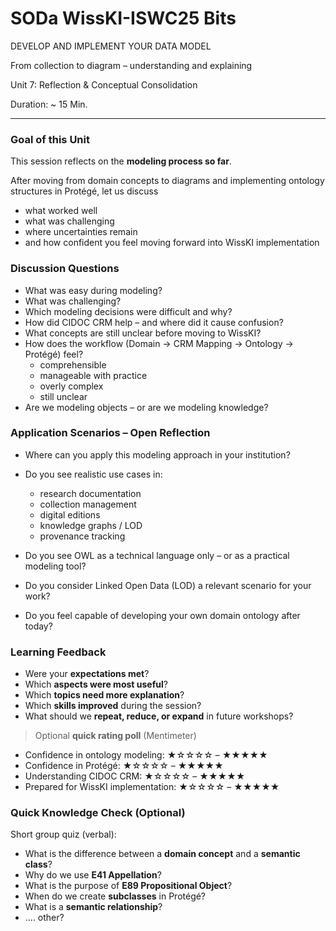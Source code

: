 <!--
*titel:
*author:in/urheber:in: 
orcid: 
email: SODa@sammlungen.io
*lizenz: cc by
lizenzlink: https://creativecommons.org/
*persistenter OER link: 
language: 
version:  v1
beschreibung: 
format: SODa WissKI How-to-Tutorial
modultitel: 
modul: Unit 1
einheitstitel: Welcome and warm-up 
eiheit: Einheit 1
lernziel: 

baustein:
zielgruppe: https://zenodo.org/records/15574575
gestaltungsprinzip: 
keywords: ???
erstellungsdatum: 

technische metadaten:
medientyp: text
dateiformat: .md
dauer: 
größe:
software: Web

icon: https://github.com/chastik/Beratung_Dateityp_Bild/refs/heads/main/resources/SODa-Logo_full.svg

link: https://raw.githubusercontent.com/chastik/WissKI/refs/heads/main/soda.css

-->

# SODa WissKI-ISWC25 Bits

DEVELOP AND IMPLEMENT YOUR DATA MODEL  

From collection to diagram – understanding and explaining  

Unit 7: Reflection & Conceptual Consolidation  

Duration: ~ 15 Min.

---

### Goal of this Unit

This session reflects on the **modeling process so far**.

After moving from domain concepts to diagrams and implementing ontology structures in Protégé, let us discuss

* what worked well
* what was challenging
* where uncertainties remain
* and how confident you feel moving forward into WissKI implementation

### Discussion Questions

* What was easy during modeling?
* What was challenging?
* Which modeling decisions were difficult and why?
* How did CIDOC CRM help – and where did it cause confusion?
* What concepts are still unclear before moving to WissKI?
* How does the workflow (Domain → CRM Mapping → Ontology → Protégé) feel?
  - comprehensible
  - manageable with practice
  - overly complex
  - still unclear
* Are we modeling objects – or are we modeling knowledge?

### Application Scenarios – Open Reflection

* Where can you apply this modeling approach in your institution?
* Do you see realistic use cases in:
  
  * research documentation
  * collection management
  * digital editions
  * knowledge graphs / LOD
  * provenance tracking
* Do you see OWL as a technical language only – or as a practical modeling tool?
* Do you consider Linked Open Data (LOD) a relevant scenario for your work?
* Do you feel capable of developing your own domain ontology after today?

### Learning Feedback

* Were your **expectations met**?
* Which **aspects were most useful**?
* Which **topics need more explanation**?
* Which **skills improved** during the session?
* What should we **repeat, reduce, or expand** in future workshops?

> Optional **quick rating poll** (Mentimeter)
* Confidence in ontology modeling: ★☆☆☆☆ – ★★★★★  
* Confidence in Protégé: ★☆☆☆☆ – ★★★★★  
* Understanding CIDOC CRM: ★☆☆☆☆ – ★★★★★  
* Prepared for WissKI implementation: ★☆☆☆☆ – ★★★★★

### Quick Knowledge Check (Optional)

Short group quiz (verbal):
* What is the difference between a **domain concept** and a **semantic class**?
* Why do we use **E41 Appellation**?
* What is the purpose of **E89 Propositional Object**?
* When do we create **subclasses** in Protégé?
* What is a **semantic relationship**?
* .... other?






